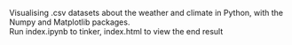 Visualising .csv datasets about the weather and climate in Python, with the Numpy and Matplotlib packages.    
Run index.ipynb to tinker, index.html to view the end result
